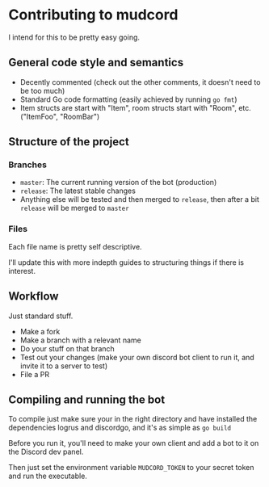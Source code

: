 # Contributing to mudcord

I intend for this to be pretty easy going.


## General code style and semantics

* Decently commented (check out the other comments, it doesn't need to be too much)
* Standard Go code formatting (easily achieved by running `go fmt`)
* Item structs are start with "Item", room structs start with "Room", etc. ("ItemFoo", "RoomBar")


## Structure of the project

### Branches

* `master`: The current running version of the bot (production)
* `release`: The latest stable changes
* Anything else will be tested and then merged to `release`, then after a bit `release` will be merged to `master`

### Files

Each file name is pretty self descriptive.

I'll update this with more indepth guides to structuring things if there is interest.


## Workflow

Just standard stuff.

* Make a fork
* Make a branch with a relevant name
* Do your stuff on that branch
* Test out your changes (make your own discord bot client to run it, and invite it to a server to test)
* File a PR


## Compiling and running the bot

To compile just make sure your in the right directory and have installed the dependencies logrus and discordgo, and it's as simple as `go build`

Before you run it, you'll need to make your own client and add a bot to it on the Discord dev panel.

Then just set the environment variable `MUDCORD_TOKEN` to your secret token and run the executable.
